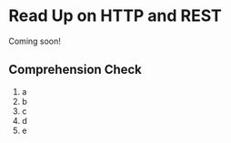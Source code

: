[//]: <> (author: Benjamin White)
[//]: <> (type: 3pc)
[//]: <> (time: )

# Read Up on HTTP and REST

Coming soon!

## Comprehension Check

1. a
2. b
3. c
4. d
5. e
